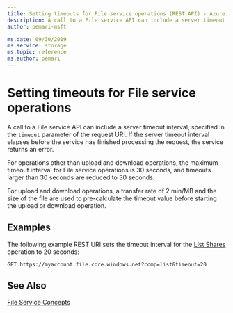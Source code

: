 ```yaml
---
title: Setting timeouts for File service operations (REST API) - Azure Storage
description: A call to a File service API can include a server timeout interval, specified in the `timeout` parameter of the request URI. If the server timeout interval elapses before the service has finished processing the request, the service returns an error. 
author: pemari-msft

ms.date: 09/30/2019
ms.service: storage
ms.topic: reference
ms.author: pemari
---
```


# Setting timeouts for File service operations

A call to a File service API can include a server timeout interval, specified in the `timeout` parameter of the request URI. If the server timeout interval elapses before the service has finished processing the request, the service returns an error.  
  
For operations other than upload and download operations, the maximum timeout interval for File service operations is 30 seconds, and timeouts larger than 30 seconds are reduced to 30 seconds. 

For upload and download operations, a transfer rate of 2 min/MB and the size of the file are used to pre-calculate the timeout value before starting the upload or download operation.  

## Examples  
The following example REST URI sets the timeout interval for the [List Shares](List-Shares.md) operation to 20 seconds:  
  
```  
GET https://myaccount.file.core.windows.net?comp=list&timeout=20  
```  
  
## See Also  
[File Service Concepts](File-Service-Concepts.md)